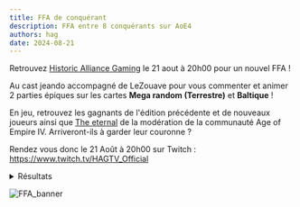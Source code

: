 ```yaml
---
title: FFA de conquérant
description: FFA entre 8 conquérants sur AoE4
authors: hag
date: 2024-08-21
---
```


Retrouvez [Historic Alliance Gaming](/docs/organisations/historic-alliance-gaming) le 21 aout à 20h00 pour un nouvel FFA !

<!-- truncate -->

Au cast jeando accompagné de LeZouave pour vous commenter et animer 2 parties épiques sur les cartes **Mega random (Terrestre)** et **Baltique** !

En jeu, retrouvez les gagnants de l'édition précédente et de nouveaux joueurs ainsi que [The eternal](/docs/creators/the_eternal) de la modération de la communauté Age of Empire IV.
Arriveront-ils à garder leur couronne ? 

Rendez vous donc le 21 Août à 20h00 sur Twitch : https://www.twitch.tv/HAGTV_Official

<details> 
  <summary>Résultats</summary>
    <div class='center_item'>
        | Classement | Joueurs         | Scores    |
        |------------|-----------------|-----------|
        | 🥇 1ier     | Sas             | 34 points |
        | 🥈 2ième    | Vanderdorf      | 22 points |
        | 🥉 3ième    | Elyona          | 13 points |
        | 4ième      | The Eternal     | 12 points |
        | 5ième      | Cosmos          | 11 points |
        | 6ième      | Naheulbeuk      | 7 points  |
        | 7ième      | Trakor          | 4 points  |
        | 8ième      | Symbiose Legend | 3 points  |
    </div>
</details>

![FFA_banner](/img/organisations/hag/FFA_2nd_Edition.png)